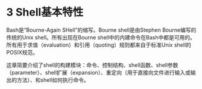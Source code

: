 # 3 Shell基本特性

Bash是“Bourne-Again SHell”的缩写。Bourne shell是由Stephen Bourne编写的传统的Unix shell。所有出现在Bourne shell中的内建命令在Bash中都是可用的。所有用于求值（evaluation）和引用（quoting）规则都来自于标准Unix shell的POSIX规范。

这章简要介绍了shell的构建模块：命令、控制结构、shell函数、shell参数（parameter）、shell扩展（expansion）、重定向（用于直接向文件进行输入或输出的方法）、和shell如何执行命令。
